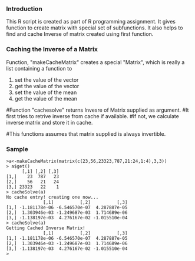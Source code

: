 ### Introduction

This R script is created as part of R programming assignment.
It gives function to create matrix with special set of subfunctions.
It also helps to find and cache Inverse of matrix created using first function.

### Caching the Inverse of a Matrix

Function, "makeCacheMatrix" creates a special "Matrix", which is really a list containing a function to

1. set the value of the vector
2. get the value of the vector
3. set the value of the mean
4. get the value of the mean

#Function "cachesolve" returns Invesre of Matrix supplied as argument.
#It first tries to retrive inverse from cache if available.
#If not, we calculate inverse matrix and store it in cache.

#This functions assumes that matrix supplied is always invertible.

### Sample 

```
>a<-makeCacheMatrix(matrix(c(23,56,23323,787,21:24,1:4),3,3))
> a$get()
      [,1] [,2] [,3]
[1,]    23  787   23
[2,]    56   21   24
[3,] 23323   22    1
> cacheSolve(a)
No cache entry! creating one now...
              [,1]          [,2]          [,3]
[1,] -1.181178e-06 -6.546570e-07  4.287887e-05
[2,]  1.303946e-03 -1.249687e-03  1.714689e-06
[3,] -1.138197e-03  4.276167e-02 -1.015510e-04
> cacheSolve(a)
Getting Cached Inverse Matrix!
              [,1]          [,2]          [,3]
[1,] -1.181178e-06 -6.546570e-07  4.287887e-05
[2,]  1.303946e-03 -1.249687e-03  1.714689e-06
[3,] -1.138197e-03  4.276167e-02 -1.015510e-04
> 
```
